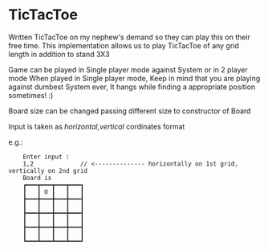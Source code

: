 # TicTacToe

Written TicTacToe on my nephew's demand so they can play this on their free time.
This implementation allows us to play TicTacToe of any grid length in addition to stand 3X3

Game can be played in Single player mode against System or in 2 player mode
When played in Single player mode, Keep in mind that you are playing against dumbest System ever, It hangs while finding a appropriate position sometimes! :)

Board size can be changed passing different size to constructor of Board

Input is taken as *horizontal,vertical* cordinates format

e.g.: 
```    Lucky is playing with pin 'O'
    Enter input : 
    1,2             // <-------------- horizontally on 1st grid, vertically on 2nd grid
    Board is 
    ┏━━━┳━━━┳━━━┳━━━┓
    ┃   ┃ O ┃   ┃   ┃
    ┣━━━╋━━━╋━━━╋━━━┫
    ┃   ┃   ┃   ┃   ┃
    ┣━━━╋━━━╋━━━╋━━━┫
    ┃   ┃   ┃   ┃   ┃
    ┣━━━╋━━━╋━━━╋━━━┫
    ┃   ┃   ┃   ┃   ┃
    ┗━━━┻━━━┻━━━┻━━━┛
```
